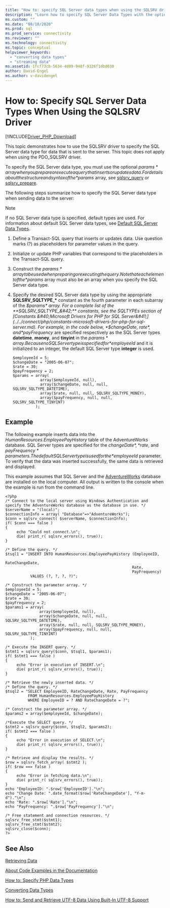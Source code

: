 ```yaml
---
title: "How to: specify SQL Server data types when using the SQLSRV driver"
description: "Learn how to specify SQL Server Data Types with the optional *$params* array in prepared statements or direct queries when using the SQLSRV Driver for PHP"
ms.custom: ""
ms.date: "08/10/2020"
ms.prod: sql
ms.prod_service: connectivity
ms.reviewer: ""
ms.technology: connectivity
ms.topic: conceptual
helpviewer_keywords: 
  - "converting data types"
  - "streaming data"
ms.assetid: 1fcf73cb-5634-4d89-948f-9326f1dbd030
author: David-Engel
ms.author: v-davidengel
---
```

# How to: Specify SQL Server Data Types When Using the SQLSRV Driver
[!INCLUDE[Driver_PHP_Download](../../includes/driver_php_download.md)]

This topic demonstrates how to use the SQLSRV driver to specify the SQL Server data type for data that is sent to the server. This topic does not apply when using the PDO_SQLSRV driver.  
  
To specify the SQL Server data type, you must use the optional *$params* array when you prepare or execute a query that inserts or updates data. For details about the structure and syntax of the *$params* array, see [sqlsrv_query](../../connect/php/sqlsrv-query.md) or [sqlsrv_prepare](../../connect/php/sqlsrv-prepare.md).  
  
The following steps summarize how to specify the SQL Server data type when sending data to the server:  
  
> [!NOTE]  
> If no SQL Server data type is specified, default types are used. For information about default SQL Server data types, see [Default SQL Server Data Types](../../connect/php/default-sql-server-data-types.md).  
  
1.  Define a Transact-SQL query that inserts or updates data. Use question marks (?) as placeholders for parameter values in the query.  
  
2.  Initialize or update PHP variables that correspond to the placeholders in the Transact-SQL query.  
  
3.  Construct the *$params* array to be used when preparing or executing the query. Note that each element of the *$params* array must also be an array when you specify the SQL Server data type.  
  
4.  Specify the desired SQL Server data type by using the appropriate **SQLSRV_SQLTYPE_&#42;** constant as the fourth parameter in each subarray of the *$params* array. For a complete list of the **SQLSRV_SQLTYPE_&#42;** constants, see the SQLTYPEs section of [Constants &#40;Microsoft Drivers for PHP for SQL Server&#41;](../../connect/php/constants-microsoft-drivers-for-php-for-sql-server.md). For example, in the code below, *$changeDate*, *$rate*, and *$payFrequency* are specified respectively as the SQL Server types **datetime**, **money**, and **tinyint** in the *$params* array. Because no SQL Server type is specified for *$employeeId* and it is initialized to an integer, the default SQL Server type **integer** is used.  
  
    ```  
    $employeeId = 5;  
    $changeDate = "2005-06-07";  
    $rate = 30;  
    $payFrequency = 2;  
    $params = array(  
                array($employeeId, null),  
                array($changeDate, null, null, SQLSRV_SQLTYPE_DATETIME),  
                array($rate, null, null, SQLSRV_SQLTYPE_MONEY),  
                array($payFrequency, null, null, SQLSRV_SQLTYPE_TINYINT)  
              );  
    ```  
  
## Example  
The following example inserts data into the *HumanResources.EmployeePayHistory* table of the AdventureWorks database. SQL Server types are specified for the *$changeDate*, *$rate*, and *$payFrequency* parameters. The default SQL Server type is used for the *$employeeId* parameter. To verify that the data was inserted successfully, the same data is retrieved and displayed.  
  
This example assumes that SQL Server and the [AdventureWorks](https://github.com/Microsoft/sql-server-samples/tree/master/samples/databases/adventure-works) database are installed on the local computer. All output is written to the console when the example is run from the command line.  
  
```  
<?php  
/* Connect to the local server using Windows Authentication and   
specify the AdventureWorks database as the database in use. */  
$serverName = "(local)";  
$connectionInfo = array( "Database"=>"AdventureWorks");  
$conn = sqlsrv_connect( $serverName, $connectionInfo);  
if( $conn === false )  
{  
     echo "Could not connect.\n";  
     die( print_r( sqlsrv_errors(), true));  
}  
  
/* Define the query. */  
$tsql1 = "INSERT INTO HumanResources.EmployeePayHistory (EmployeeID,  
                                                        RateChangeDate,  
                                                        Rate,  
                                                        PayFrequency)  
           VALUES (?, ?, ?, ?)";  
  
/* Construct the parameter array. */  
$employeeId = 5;  
$changeDate = "2005-06-07";  
$rate = 30;  
$payFrequency = 2;  
$params1 = array(  
               array($employeeId, null),  
               array($changeDate, null, null, SQLSRV_SQLTYPE_DATETIME),  
               array($rate, null, null, SQLSRV_SQLTYPE_MONEY),  
               array($payFrequency, null, null, SQLSRV_SQLTYPE_TINYINT)  
           );  
  
/* Execute the INSERT query. */  
$stmt1 = sqlsrv_query($conn, $tsql1, $params1);  
if( $stmt1 === false )  
{  
     echo "Error in execution of INSERT.\n";  
     die( print_r( sqlsrv_errors(), true));  
}  
  
/* Retrieve the newly inserted data. */  
/* Define the query. */  
$tsql2 = "SELECT EmployeeID, RateChangeDate, Rate, PayFrequency  
          FROM HumanResources.EmployeePayHistory  
          WHERE EmployeeID = ? AND RateChangeDate = ?";  
  
/* Construct the parameter array. */  
$params2 = array($employeeId, $changeDate);  
  
/*Execute the SELECT query. */  
$stmt2 = sqlsrv_query($conn, $tsql2, $params2);  
if( $stmt2 === false )  
{  
     echo "Error in execution of SELECT.\n";  
     die( print_r( sqlsrv_errors(), true));  
}  
  
/* Retrieve and display the results. */  
$row = sqlsrv_fetch_array( $stmt2 );  
if( $row === false )  
{  
     echo "Error in fetching data.\n";  
     die( print_r( sqlsrv_errors(), true));  
}  
echo "EmployeeID: ".$row['EmployeeID']."\n";  
echo "Change Date: ".date_format($row['RateChangeDate'], "Y-m-d")."\n";  
echo "Rate: ".$row['Rate']."\n";  
echo "PayFrequency: ".$row['PayFrequency']."\n";  
  
/* Free statement and connection resources. */  
sqlsrv_free_stmt($stmt1);  
sqlsrv_free_stmt($stmt2);  
sqlsrv_close($conn);  
?>  
```  
  
## See Also  
[Retrieving Data](../../connect/php/retrieving-data.md)

[About Code Examples in the Documentation](../../connect/php/about-code-examples-in-the-documentation.md)

[How to: Specify PHP Data Types](../../connect/php/how-to-specify-php-data-types.md)

[Converting Data Types](../../connect/php/converting-data-types.md)

[How to: Send and Retrieve UTF-8 Data Using Built-In UTF-8 Support](../../connect/php/how-to-send-and-retrieve-utf-8-data-using-built-in-utf-8-support.md)  
  
